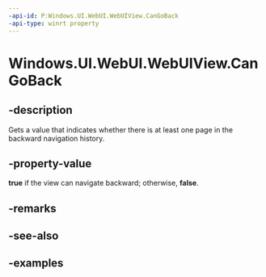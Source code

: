 ```yaml
---
-api-id: P:Windows.UI.WebUI.WebUIView.CanGoBack
-api-type: winrt property
---
```


<!-- Property syntax.
public bool CanGoBack { get; }
-->

# Windows.UI.WebUI.WebUIView.CanGoBack

## -description
Gets a value that indicates whether there is at least one page in the backward navigation history.

## -property-value
**true** if the view can navigate backward; otherwise, **false**.

## -remarks

## -see-also

## -examples

